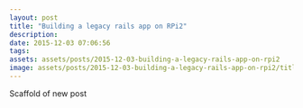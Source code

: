 ```yaml
---
layout: post
title: "Building a legacy rails app on RPi2"
description: 
date: 2015-12-03 07:06:56
tags: 
assets: assets/posts/2015-12-03-building-a-legacy-rails-app-on-rpi2
image: assets/posts/2015-12-03-building-a-legacy-rails-app-on-rpi2/title.jpg
---
```


Scaffold of new post
